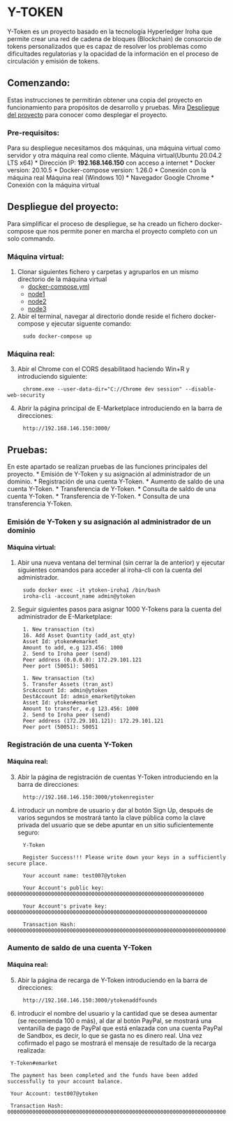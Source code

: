 # Y-TOKEN
Y-Token es un proyecto basado en la tecnología Hyperledger Iroha que permite crear una red de cadena de bloques (Blockchain) de consorcio de tokens personalizados que es capaz de resolver los problemas como dificultades regulatorias y la opacidad de la información en el proceso de circulación y emisión de tokens.

## Comenzando:
Estas instrucciones te permitirán obtener una copia del proyecto en funcionamiento para propósitos de desarrollo y pruebas.
Mira [Despliegue del proyecto](#despliegue-del-proyecto) para conocer como desplegar el proyecto.

### Pre-requisitos:
Para su despliegue necesitamos dos máquinas, una máquina virtual como servidor y otra máquina real como cliente.
Máquina virtual(Ubuntu 20.04.2 LTS x64)
     * Dirección IP: **192.168.146.150** con acceso a internet
     * Docker version: 20.10.5
     * Docker-compose version: 1.26.0
     * Conexión con la máquina real
Máquina real (Windows 10)
     * Navegador Google Chrome
     * Conexión con la máquina virtual

## Despliegue del proyecto:
Para simplificar el proceso de despliegue, se ha creado un fichero docker-compose que nos permite poner en marcha el proyecto completo con un solo commando.

### Máquina virtual:
  1. Clonar siguientes fichero y carpetas y agruparlos en un mismo directorio de la máquina virtual 
       * [docker-compose.yml](path%20with%20spaces/other_file.md)
       * [node1](path%20with%20spaces/other_file.md)
       * [node2](path%20with%20spaces/other_file.md)
       * [node3](path%20with%20spaces/other_file.md)
  2. Abir el terminal, navegar al directorio donde reside el fichero docker-compose y ejecutar siguente comando: 
  ```
       sudo docker-compose up
  ```
### Máquina real:
  3. Abir el Chrome con el CORS desabilitaod haciendo Win+R y introduciendo siguiente:
  ```
       chrome.exe --user-data-dir="C://Chrome dev session" --disable-web-security
  ```
  4. Abrir la página principal de E-Marketplace introduciendo en la barra de direcciones:
  ```
       http://192.168.146.150:3000/
  ```
  
  
## Pruebas:
En este apartado se realizan pruebas de las funciones principales del proyecto.
     * Emisión de Y-Token y su asignación al administrador de un dominio.
     * Registración de una cuenta Y-Token.
     * Aumento de saldo de una cuenta Y-Token.
     * Transferencia de Y-Token.
     * Consulta de saldo de una cuenta Y-Token.
     * Transferencia de Y-Token.
     * Consulta de una transferencia Y-Token.

### Emisión de Y-Token y su asignación al administrador de un dominio
#### Máquina virtual:
  1. Abir una nueva ventana del terminal (sin cerrar la de anterior) y ejecutar siguientes comandos para acceder al iroha-cli con la cuenta del administrador.
  ```
       sudo docker exec -it ytoken-iroha1 /bin/bash
       iroha-cli -account_name admin@ytoken
  ```
  2. Seguir siguientes pasos para asignar 1000 Y-Tokens para la cuenta del administrador de E-Marketplace: 
  ```
       1. New transaction (tx) 
       16. Add Asset Quantity (add_ast_qty) 
       Asset Id: ytoken#emarket
       Amount to add, e.g 123.456: 1000
       2. Send to Iroha peer (send)
       Peer address (0.0.0.0): 172.29.101.121
       Peer port (50051): 50051     
  ```
  ```
       1. New transaction (tx) 
       5. Transfer Assets (tran_ast) 
       SrcAccount Id: admin@ytoken 
       DestAccount Id: admin_emarket@ytoken
       Asset Id: ytoken#emarket
       Amount to transfer, e.g 123.456: 1000
       2. Send to Iroha peer (send)
       Peer address (172.29.101.121): 172.29.101.121
       Peer port (50051): 50051     
  ```
### Registración de una cuenta Y-Token
#### Máquina real:
  3. Abir la página de registración de cuentas Y-Token introduciendo en la barra de direcciones:
  ```
       http://192.168.146.150:3000/ytokenregister
  ```
  4. introducir un nombre de usuario y dar al botón Sign Up, después de varios segundos se mostrará tanto la clave pública como la clave privada del usuario que se debe apuntar en un sitio suficientemente seguro:
  ```
       Y-Token

       Register Success!!! Please write down your keys in a sufficiently secure place.

       Your account name: test007@ytoken

       Your Account's public key: 000000000000000000000000000000000000000000000000000000000000000

       Your Account's private key: 0000000000000000000000000000000000000000000000000000000000000000

       Transaction Hash: 0000000000000000000000000000000000000000000000000000000000000000000000
  ```
### Aumento de saldo de una cuenta Y-Token
#### Máquina real:
  5. Abir la página de recarga de Y-Token introduciendo en la barra de direcciones:
  ```
       http://192.168.146.150:3000/ytokenaddfounds
  ```
  6. introducir el nombre del usuario y la cantidad que se desea aumentar (se recomienda 100 o más), al dar al botón PayPal, se mostrará una ventanilla de pago de PayPal que está enlazada con una cuenta PayPal de Sandbox, es decir, lo que se gasta no es dinero real. Una vez cofirmado el pago se mostrará el mensaje de resultado de la recarga realizada:
  ```
   Y-Token#emarket

   The payment has been completed and the funds have been added successfully to your account balance.

   Your Account: test007@ytoken

   Transaction Hash: 0000000000000000000000000000000000000000000000000000000000000000000000
  ```
